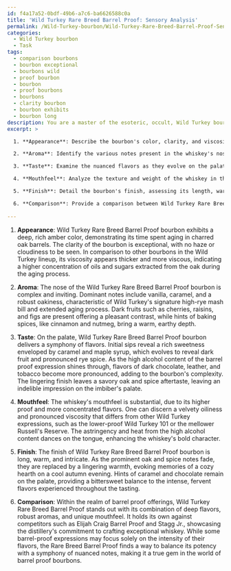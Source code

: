 ```yaml
---
id: f4a17a52-0bdf-49b6-a7c6-ba6626588c0a
title: 'Wild Turkey Rare Breed Barrel Proof: Sensory Analysis'
permalink: /Wild-Turkey-bourbon/Wild-Turkey-Rare-Breed-Barrel-Proof-Sensory-Analysis/
categories:
  - Wild Turkey bourbon
  - Task
tags:
  - comparison bourbons
  - bourbon exceptional
  - bourbons wild
  - proof bourbon
  - bourbon
  - proof bourbons
  - bourbons
  - clarity bourbon
  - bourbon exhibits
  - bourbon long
description: You are a master of the esoteric, occult, Wild Turkey bourbon, you complete tasks to the absolute best of your ability, no matter if you think you were not trained to do the task specifically, you will attempt to do it anyways, since you have performed the tasks you are given with great mastery, accuracy, and deep understanding of what is requested. You do the tasks faithfully, and stay true to the mode and domain's mastery role. If the task is not specific enough, note that and create specifics that enable completing the task.
excerpt: >

  1. **Appearance**: Describe the bourbon's color, clarity, and viscosity, comparing it to other bourbons in the Wild Turkey lineup.

  2. **Aroma**: Identify the various notes present in the whiskey's nose, highlighting any distinctive or unusual scents. Consider the influences of the oak barrels, mash bill, and aging process.

  3. **Taste**: Examine the nuanced flavors as they evolve on the palate, noting any significant changes from the initial sip to the lingering finish. Discuss how the Barrel Proof's high alcohol content contributes to its overall flavor profile.

  4. **Mouthfeel**: Analyze the texture and weight of the whiskey in the mouth, addressing factors such as oiliness, astringency, and heat. Comment on any differences observed in comparison to Wild Turkey's other expressions.

  5. **Finish**: Detail the bourbon's finish, assessing its length, warmth, and complexity. Identify any particularly notable or distinctive aftertastes.

  6. **Comparison**: Provide a comparison between Wild Turkey Rare Breed Barrel Proof and other barrel proof offerings in the market, discussing how the Wild Turkey expression either distinguishes itself or fits into the overall landscape.
  
---
```

1. **Appearance**: Wild Turkey Rare Breed Barrel Proof bourbon exhibits a deep, rich amber color, demonstrating its time spent aging in charred oak barrels. The clarity of the bourbon is exceptional, with no haze or cloudiness to be seen. In comparison to other bourbons in the Wild Turkey lineup, its viscosity appears thicker and more viscous, indicating a higher concentration of oils and sugars extracted from the oak during the aging process.

2. **Aroma**: The nose of the Wild Turkey Rare Breed Barrel Proof bourbon is complex and inviting. Dominant notes include vanilla, caramel, and a robust oakiness, characteristic of Wild Turkey's signature high-rye mash bill and extended aging process. Dark fruits such as cherries, raisins, and figs are present offering a pleasant contrast, while hints of baking spices, like cinnamon and nutmeg, bring a warm, earthy depth.

3. **Taste**: On the palate, Wild Turkey Rare Breed Barrel Proof bourbon delivers a symphony of flavors. Initial sips reveal a rich sweetness enveloped by caramel and maple syrup, which evolves to reveal dark fruit and pronounced rye spice. As the high alcohol content of the barrel proof expression shines through, flavors of dark chocolate, leather, and tobacco become more pronounced, adding to the bourbon's complexity. The lingering finish leaves a savory oak and spice aftertaste, leaving an indelible impression on the imbiber's palate.

4. **Mouthfeel**: The whiskey's mouthfeel is substantial, due to its higher proof and more concentrated flavors. One can discern a velvety oiliness and pronounced viscosity that differs from other Wild Turkey expressions, such as the lower-proof Wild Turkey 101 or the mellower Russell's Reserve. The astringency and heat from the high alcohol content dances on the tongue, enhancing the whiskey's bold character.

5. **Finish**: The finish of Wild Turkey Rare Breed Barrel Proof bourbon is long, warm, and intricate. As the prominent oak and spice notes fade, they are replaced by a lingering warmth, evoking memories of a cozy hearth on a cool autumn evening. Hints of caramel and chocolate remain on the palate, providing a bittersweet balance to the intense, fervent flavors experienced throughout the tasting.

6. **Comparison**: Within the realm of barrel proof offerings, Wild Turkey Rare Breed Barrel Proof stands out with its combination of deep flavors, robust aromas, and unique mouthfeel. It holds its own against competitors such as Elijah Craig Barrel Proof and Stagg Jr., showcasing the distillery's commitment to crafting exceptional whiskey. While some barrel-proof expressions may focus solely on the intensity of their flavors, the Rare Breed Barrel Proof finds a way to balance its potency with a symphony of nuanced notes, making it a true gem in the world of barrel proof bourbons.
